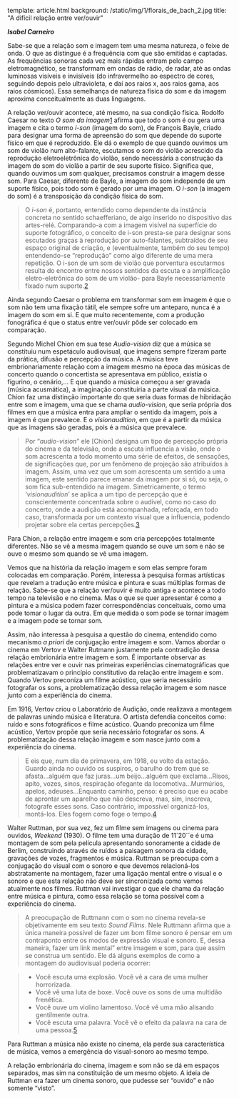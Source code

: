 template: article.html
background: /static/img/1/florais_de_bach_2.jpg
title: "A difícil relação entre ver/ouvir"

___Isabel Carneiro___

Sabe-se que a relação som e imagem tem uma mesma natureza, o feixe de onda. O que as distingue é a frequência com que são emitidas e captadas. As frequências sonoras cada vez mais rápidas entram pelo campo eletromagnético, se transformam em ondas de rádio, de radar, até as ondas luminosas visíveis e invisíveis (do infravermelho ao espectro de cores, seguindo depois pelo ultravioleta, e daí aos raios x, aos raios gama, aos raios cósmicos). Essa semelhança de natureza física do som e da imagem aproxima conceitualmente as duas linguagens.

A relação ver/ouvir acontece, até mesmo, na sua condição física. Rodolfo Caesar no texto _O som da imagem_<a class="tooltip sup" href="#nota" title="CAESAR, Rodolfo.  _O som como imagem_. IV Seminário Música Ciência e Tecnologia: Fronteiras e Rupturas. Departamento de Música- ECA. Universidade de São Paulo, julho, 2012.">1</a> afirma que todo o som é ou gera uma imagem e cita o termo _i-son_ (imagem do som), de François Bayle, criado para designar uma forma de apreensão do som que depende do suporte físico em que é reproduzido. Ele dá o exemplo de que quando ouvimos um som de violão num alto-falante, escutamos o som do violão acrescido da reprodução eletroeletrônica do violão, sendo necessária a construção da imagem do som do violão a partir de seu suporte físico. Significa que, quando ouvimos um som qualquer, precisamos construir a imagem desse som. Para Caesar, diferente de Bayle, a imagem do som independe de um suporte físico, pois todo som é gerado por uma imagem. O _i-son_ (a imagem do som) é a transposição da condição física do som.
 
>O _i-son_ é, portanto, entendido como dependente da instância concreta no sentido schaefferiano, de algo inserido no dispositivo das artes-relé. Comparando-a com a imagem visível na superfície do suporte fotográfico, o conceito de i-son presta-se para designar sons escutados graças à reprodução por auto-falantes, subtraídos de seu espaço original de criação, e (eventualmente, também do seu tempo) entendendo-se “reprodução” como algo diferente de uma mera repetição. O i-son de um som de violão que porventura escutarmos resulta do encontro entre nossos sentidos da escuta e a amplificação eletro-eletrônica do som de um violão- para Bayle necessariamente fixado num suporte.<a class="tooltip sup" href="#nota" title="_Idem. Ibidem._">2</a>

Ainda segundo Caesar o problema em transformar som em imagem é que o som não tem uma fixação tátil, ele sempre sofre um anteparo, nunca é a imagem do som em si. E que muito recentemente, com a produção fonográfica é que o status entre ver/ouvir pôde ser colocado em comparação.

Segundo Michel Chion em sua tese _Audio-vision_ diz que a música se constituiu num espetáculo audiovisual, que imagens sempre fizeram parte da prática, difusão e percepção da música. A música teve embrionariamente relação com a imagem mesmo na época das músicas de concerto quando o concertista se apresentava em público, existia o figurino, o cenário,... E que quando a música começou a ser gravada (música acusmática), a imaginação constituiria a parte visual da música. Chion faz uma distinção importante do que seria duas formas de hibridação entre som e imagem, uma que se chama _audio-vision_, que seria própria dos filmes em que a música entra para ampliar o sentido da imagem, pois a imagem é que prevalece. E o _visionaudition_, em que é a partir da música que as imagens são geradas, pois é a música que prevalece.

>Por “_audio-vision_” ele [Chion] designa um tipo de percepção própria do cinema e da televisão, onde a escuta influencia a visão, onde o som acrescenta a todo momento uma série de efeitos, de sensações, de significações que, por um fenômeno de projeção são atribuídos à imagem. Assim, uma vez que um som acrescenta um sentido a uma imagem, este sentido parece emanar da imagem por si só, ou seja, o som fica sub-entendido na imagem. Simetricamente, o termo ‘_visionaudition_’ se aplica a um tipo de percepção que é conscientemente concentrada sobre o audível, como no caso do concerto, onde a audição está acompanhada, reforçada, em todo caso, transformada por um contexto visual que a influencia, podendo projetar sobre ela certas percepções.<a class="tooltip sup" href="#nota" title="LEITE, _Op. cit_, p. 03">3</a>

Para Chion, a relação entre imagem e som cria percepções totalmente diferentes. Não se vê a mesma imagem quando se ouve um som e não se ouve o mesmo som quando se vê uma imagem. 

Vemos que na história da relação imagem e som elas sempre foram colocadas em comparação. Porém, interessa à pesquisa formas artísticas que revelam a tradução entre música e pintura e suas múltiplas formas de relação. Sabe-se que a relação ver/ouvir é muito antiga e acontece a todo tempo na televisão e no cinema. Mas o que se quer apresentar é como a pintura e a música podem fazer correspondências conceituais, como uma pode tomar o lugar da outra. Em que medida o som pode se tornar imagem e a imagem pode se tornar som.

Assim, não interessa à pesquisa a questão do cinema, entendido como mecanismo _a priori_ de conjugação entre imagem e som. Vamos abordar o cinema em Vertov e Walter Rutmann justamente pela contradição dessa relação embrionária entre imagem e som. 
É importante observar as relações entre ver e ouvir nas primeiras experiências cinematográficas que problematizavam o princípio constitutivo da relação entre imagem e som. Quando Vertov preconiza um filme acústico, que seria necessário fotografar os sons, a problematização dessa relação imagem e som nasce junto com a experiência do cinema. 

Em 1916, Vertov criou o Laboratório de Audição, onde realizava a montagem de palavras unindo música e literatura. O artista defendia conceitos como: ruído e sons fotográficos e filme acústico. Quando preconiza um filme acústico, Vertov propõe que seria necessário fotografar os sons. A problematização dessa relação imagem e som nasce junto com a experiência do cinema. 

>E eis que, num dia de primavera, em 1918, eu volto da estação. Guardo ainda no ouvido os suspiros, o barulho do trem que se afasta...alguém que faz juras...um beijo...alguém que exclama...Risos, apito, vozes, sinos, respiração ofegante da locomotiva...Murmúrios, apelos, adeuses...Enquanto caminho, penso: é preciso que eu acabe de aprontar um aparelho que não descreva, mas, sim, inscreva, fotografe esses sons. Caso contrário, impossível organizá-los, montá-los. Eles fogem como foge o tempo.<a class="tooltip sup" href="#nota" title="VERTOV apud XAVIER, Ismail. _Nascimento do cine-olho_, 1924. In:  A experiência do cinema, pg. 260.">4</a>

Walter Ruttman, por sua vez, fez um filme sem imagens ou cinema para ouvidos, _Weekend_ (1930). O filme tem uma duração de 11´20´´e é uma montagem de som pela película apresentando sonoramente a cidade de Berlim, construindo através de ruídos a paisagem sonora da cidade, gravações de vozes, fragmentos e música. Ruttman se preocupa com a conjugação do visual com o sonoro e que devemos relacioná-los abstratamente na montagem, fazer uma ligação mental entre o visual e o sonoro e que esta relação não deve ser sincronizada como vemos atualmente nos filmes. Ruttman vai investigar o que ele chama da relação entre música e pintura, como essa relação se torna possível com a experiência do cinema. 

>A preocupação de Ruttmann com o som no cinema revela-se objetivamente em seu texto _Sound Films_. Nele Ruttmann afirma que a única maneira possível de fazer um bom filme sonoro é pensar em um contraponto entre os modos de expressão visual e sonoro. E, dessa maneira, fazer um link mental” entre imagem e som, para que assim se construa um sentido. Ele dá alguns exemplos de como a montagem do audiovisual poderia ocorrer: 

 >* Você escuta uma explosão. Você vê a cara de uma mulher horrorizada. 
 >* Você vê uma luta de boxe. Você ouve os sons de uma multidão frenética. 
 >* Você ouve um violino lamentoso. Você vê uma mão alisando gentilmente outra. 
 >* Você escuta uma palavra. Você vê o efeito da palavra na cara de uma pessoa.<a class="tooltip sup" href="#nota" title="RODRIGUES, Claudiney, CHAVES, Renan Paiva In: _O PENSAMENTO SONORO-VISUAL DE WALTER RUTTMANN E A MÚSICA DE BERLIM: SINFONIA DE UMA METRÓPOLE_ (1927)">5</a>

Para Ruttman a música não existe no cinema, ela perde sua característica de música, vemos a emergência do visual-sonoro ao mesmo tempo. 

A relação embrionária do cinema, imagem e som não se dá em espaços separados, mas sim na constituição de um mesmo objeto. A ideia de Ruttman era fazer um cinema sonoro, que pudesse ser “ouvido” e não somente “visto”.

